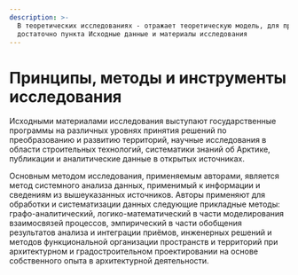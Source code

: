```yaml
---
description: >-
  В теоретических исследованиях - отражает теоретическую модель, для прикладных
  достаточно пункта Исходные данные и материалы исследования
---
```


# Принципы, методы и инструменты исследования

Исходными материалами исследования выступают государственные программы на различных уровнях принятия решений по преобразованию и развитию территорий, научные исследования в области строительных технологий, систематики знаний об Арктике, публикации и аналитические данные в открытых источниках.

Основным методом исследования, применяемым авторами, является метод системного анализа данных, применимый к информации и сведениям из вышеуказанных источников. Авторы применяют для обработки и систематизации данных следующие прикладные методы: графо-аналитический, логико-математический в части моделирования взаимосвязей процессов, эмпирический в части обобщения результатов анализа и интеграции приёмов, инженерных решений и методов функциональной организации пространств и территорий при архитектурном и градостроительном проектировании на основе собственного опыта в архитектурной деятельности.
